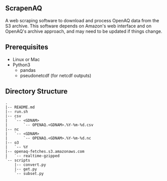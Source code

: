 ScrapenAQ
---------

A web scraping software to download and process OpenAQ data from the S3
archive. This software depends on Amazon's web interface and on OpenAQ's
archive approach, and may need to be updated if things change.

Prerequisites
-------------

- Linux or Mac
- Python3
  - pandas
  - pseudonetcdf (for netcdf outputs)


Directory Structure
-------------------

```
.
|-- README.md
|-- run.sh
|-- csv
|   `-- <GDNAM>
|       `-- OPENAQ.<GDNAM>.%Y-%m-%d.csv
|-- nc
|   `-- <GDNAM>
|       `-- OPENAQ.<GDNAM>.%Y-%m-%d.nc
|-- o3
|   `-- %Y
|-- openaq-fetches.s3.amazonaws.com
|   `-- realtime-gzipped
`-- scripts
    |-- convert.py
    |-- get.py
    `-- subset.py
```

